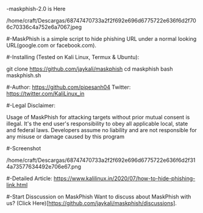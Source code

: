 -maskphish-2.0 is Here

/home/craft/Descargas/68747470733a2f2f692e696d6775722e636f6d2f706c70336c4a752e6a7067.jpeg

#-MaskPhish is a simple script to hide phishing URL under a normal looking URL(google.com or facebook.com).


#-Installing (Tested on Kali Linux, Termux & Ubuntu):

git clone https://github.com/jaykali/maskphish
cd maskphish
bash maskphish.sh

#-Author: https://github.com/pipesanh04
Twitter: https://twitter.com/KaliLinux_in


#-Legal Disclaimer:

Usage of MaskPhish for attacking targets without prior mutual consent is illegal. It's the end user's responsibility to obey all applicable local, state and federal laws. Developers assume no liability and are not responsible for any misuse or damage caused by this program

#-Screenshot

/home/craft/Descargas/68747470733a2f2f692e696d6775722e636f6d2f314a73577634492e706e67.png


#-Detailed Article:
https://www.kalilinux.in/2020/07/how-to-hide-phishing-link.html

#-Start Disscussion on MaskPhish
Want to discuss about MaskPhish with us? (Click Here)[https://github.com/jaykali/maskphish/discussions].

